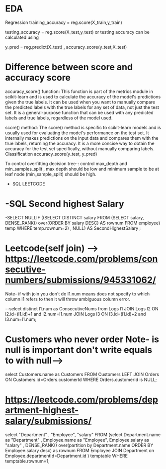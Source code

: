 EDA
==============================================================================================================================================================
Regression
training_accuracy = reg.score(X_train,y_train)

testing_accuracy = reg.score(X_test,y_test)
or testing accuracy can be calculated using

y_pred = reg.predict(X_test) ,
accuracy_score(y_test,X_test)

Difference between score and accuracy score
==============================================================================================================================================================
accuracy_score() function: This function is part of the metrics module in scikit-learn and is used to calculate the accuracy of the model's predictions given the true labels. It can be used when you want to manually compare the predicted labels with the true labels for any set of data, not just the test set. It is a general-purpose function that can be used with any predicted labels and true labels, regardless of the model used.

score() method: The score() method is specific to scikit-learn models and is usually used for evaluating the model's performance on the test set. It internally makes predictions on the input data and compares them with the true labels, returning the accuracy. It is a more concise way to obtain the accuracy for the test set specifically, without manually comparing labels.
Classification
accuracy_score(y_test, y_pred)


To control overfitting decision tree-: control max_depth and min_samples_split , max depth should be low and minimum sample to be at leaf node (min_sample_split) should be high.

- SQL LEETCODE

-SQL Second highest Salary
==============================================================================================================================================================
-SELECT NULLIF ((SELECT DISTINCT salary FROM (SELECT salary, DENSE_RANK() over(ORDER BY salary DESC) AS rownum  FROM employee) temp WHERE temp.rownum=2) , NULL) AS SecondHighestSalary ;


Leetcode(self join) --> https://leetcode.com/problems/consecutive-numbers/submissions/945331062/
==============================================================================================================================================================

Note- if with join you don't do l1.num means does not specify to which column l1 refers to then it will throw ambiguous column error.

--select distinct l1.num as ConsecutiveNums from Logs l1 
JOIN Logs l2 ON l2.id=(l1.id)+1 and l2.num=l1.num
JOIN Logs l3 ON l3.id=(l1.id)+2 and l3.num=l1.num;


Customers who never order
Note- is null is important don't write equals to with null-->
==============================================================================================================================================================
select Customers.name as Customers FROM Customers 
LEFT JOIN Orders ON Customers.id=Orders.customerId WHERE Orders.customerId is NULL;


https://leetcode.com/problems/department-highest-salary/submissions/
==============================================================================================================================================================
select "Department" ,  "Employee", "salary" FROM (select Department.name as "Department" , Employee.name as "Employee", Employee.salary as "salary" , DENSE_RANK() over(partition by Department.name ORDER BY Employee.salary desc) as rownum FROM Employee JOIN Department on Employee.departmentId=Department.id ) temptable WHERE temptable.rownum=1;

